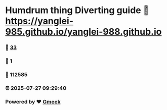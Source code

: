 # Humdrum thing Diverting guide :link: https://yanglei-985.github.io/yanglei-988.github.io 
### :page_facing_up: [33](https://yanglei-985.github.io/yanglei-988.github.io/tag.html) 
### :speech_balloon: 1 
### :hibiscus: 112585 
### :alarm_clock: 2025-07-27 09:29:40 
### Powered by :heart: [Gmeek](https://github.com/Meekdai/Gmeek)
